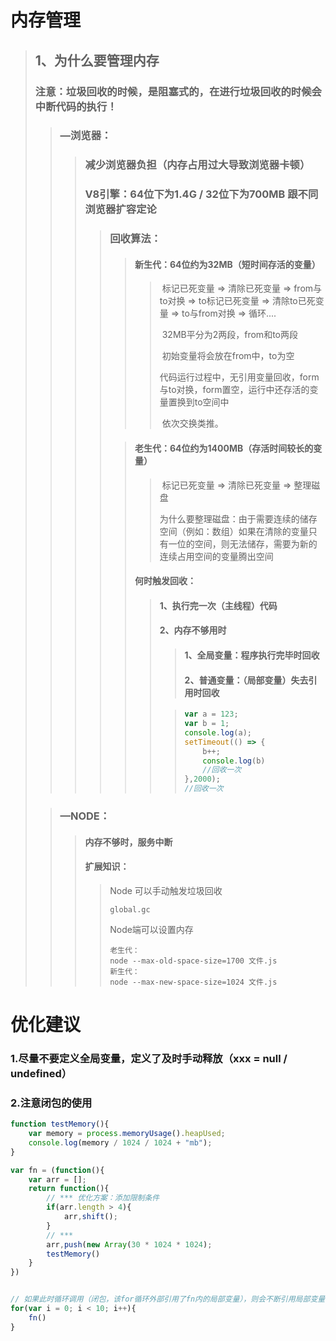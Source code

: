 #	内存管理

> ## 1、为什么要管理内存
>
> ### 注意：垃圾回收的时候，是阻塞式的，在进行垃圾回收的时候会中断代码的执行！
>
> > ### 	—浏览器：
> >
> > > ### 减少浏览器负担（内存占用过大导致浏览器卡顿）
> > >
> > > ### V8引擎：64位下为1.4G   /   32位下为700MB     跟不同浏览器扩容定论 
> > >
> > > > ### 回收算法：
> > > >
> > > > > #### 新生代：64位约为32MB（短时间存活的变量）
> > > > >
> > > > > > ​	标记已死变量 => 清除已死变量 => from与to对换 => to标记已死变量 => 清除to已死变量 => to与from对换 => 循环....
> > > > > >
> > > > > > ​	32MB平分为2两段，from和to两段
> > > > > >
> > > > > > ​	初始变量将会放在from中，to为空
> > > > > >
> > > > > > ​    代码运行过程中，无引用变量回收，form与to对换，form置空，运行中还存活的变量置换到to空间中
> > > > > >
> > > > > > ​	依次交换类推。
> > > >
> > > > > #### 老生代：64位约为1400MB（存活时间较长的变量）
> > > > >
> > > > > > ​	标记已死变量 => 清除已死变量 => 整理磁盘
> > > > > >
> > > > > > ​	为什么要整理磁盘：由于需要连续的储存空间（例如：数组）如果在清除的变量只有一位的空间，则无法储存，需要为新的连续占用空间的变量腾出空间
> > > > >
> > > > > #### 何时触发回收：
> > > > >
> > > > > > #### 1、执行完一次（主线程）代码
> > > > > >
> > > > > > #### 2、内存不够用时
> > > > > >
> > > > > > > #### 1、全局变量：程序执行完毕时回收
> > > > > > >
> > > > > > > #### 2、普通变量：（局部变量）失去引用时回收
> > > > > >
> > > > > > > ```javascript
> > > > > > > var a = 123;
> > > > > > > var b = 1;
> > > > > > > console.log(a);
> > > > > > > setTimeout(() => {
> > > > > > >     b++;
> > > > > > >     console.log(b)
> > > > > > >     //回收一次
> > > > > > > },2000);
> > > > > > > //回收一次
> > > > > > > ```
>
> > ### —NODE：
> >
> > > #### 内存不够时，服务中断
> > >
> > > #### 扩展知识：
> > >
> > > > Node 可以手动触发垃圾回收
> > > >
> > > > ```
> > > > global.gc
> > > > ```
> > > >
> > > > Node端可以设置内存
> > > >
> > > > ```
> > > > 老生代：
> > > > node --max-old-space-size=1700 文件.js 
> > > > 新生代：
> > > > node --max-new-space-size=1024 文件.js
> > > > ```





# 优化建议

### 1.尽量不要定义全局变量，定义了及时手动释放（xxx = null  /  undefined）

### 2.注意闭包的使用

```javascript
function testMemory(){
    var memory = process.memoryUsage().heapUsed;
	console.log(memory / 1024 / 1024 + "mb");
}

var fn = (function(){
    var arr = [];
	return function(){
    	// *** 优化方案：添加限制条件
    	if(arr.length > 4){
       		arr,shift();
    	}
        // ***
        arr,push(new Array(30 * 1024 * 1024);
		testMemory()
    }
})


// 如果此时循环调用（闭包，该for循环外部引用了fn内的局部变量），则会不断引用局部变量，将不会内存回收
for(var i = 0; i < 10; i++){
    fn()
}
```





